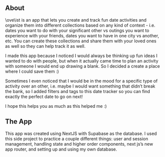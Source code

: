 ## About

\ove\ist is an app that lets you create and track fun date activities and organize them into different collections based on any kind of context - i.e. dates you want to do with your significant other vs outings you want to experience with your friends, dates you want to have in one city vs another, etc. You can create these collections and share them with your loved ones as well so they can help track it as well. 

I made this app because I noticed I would always be thinking up fun ideas I wanted to do with people, but when it actually came time to plan an activity with someone I would end up drawing a blank. So I decided a create a place where I could save them :)

Sometimes I even noticed that I would be in the mood for a specific type of activity over an other, i.e. maybe I would want something that didn’t break the bank, so I added filters and tags to this date tracker so you can find exactly the perfect date to go on next!

I hope this helps you as much as this helped me :)


## The App

This app was created using NextJS with Supabase as the database. I used this side project to practice a couple different things: user and session management, handling state and higher order components, next js’s new app router, and setting up and using my own database. 

